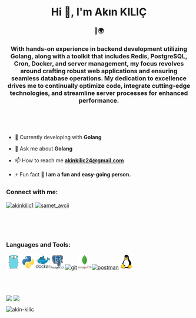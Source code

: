 <h1 align="center">Hi 👋, I'm Akın KILIÇ</h1>
<h3 align="center">🚀🌍</h3>
<h3 align="center">With hands-on experience in backend development utilizing Golang, along with a toolkit that includes Redis, PostgreSQL, Cron, Docker, and server management, my focus revolves around crafting robust web applications and ensuring seamless database operations. My dedication to excellence drives me to continually optimize code, integrate cutting-edge technologies, and streamline server processes for enhanced performance.</h3>
<br>
<br>
<br>


- 🌱 Currently developing with **Golang**

- 💬 Ask me about **Golang**

- 📫 How to reach me **akinkilic24@gmail.com**

- ⚡ Fun fact **🎉 I am a fun and easy-going person.**

<h3 align="left">Connect with me:</h3>
<p align="left">
<a href="https://linkedin.com/in/akinkilic1" target="blank"><img align="center" src="https://raw.githubusercontent.com/rahuldkjain/github-profile-readme-generator/master/src/images/icons/Social/linked-in-alt.svg" alt="akinkilic1" height="30" width="40" /></a>
<a href="https://twitter.com/akinklc1" rel="nofollow"><img align="center" src="https://raw.githubusercontent.com/rahuldkjain/github-profile-readme-generator/master/src/images/icons/Social/twitter.svg" alt="samet_avcii" height="30" width="40" style="max-width: 100%;"></a>
</p>

<br>
<br>
<br>

<h3 align="left">Languages and Tools:</h3>
<p align="left"><a href="https://golang.org" target="_blank" rel="noreferrer"><img src="https://raw.githubusercontent.com/devicons/devicon/master/icons/go/go-original.svg" alt="go" width="40" height="40"/></a><a href="https://www.python.org" target="_blank" rel="noreferrer"><img src="https://raw.githubusercontent.com/devicons/devicon/master/icons/python/python-original.svg" alt="python" width="40" height="40"/></a><a href="https://www.docker.com/" target="_blank" rel="noreferrer"><img src="https://raw.githubusercontent.com/devicons/devicon/master/icons/docker/docker-original-wordmark.svg" alt="docker" width="40" height="40"/></a><a href="https://www.postgresql.org" target="_blank" rel="noreferrer"><img src="https://raw.githubusercontent.com/devicons/devicon/master/icons/postgresql/postgresql-original-wordmark.svg" alt="postgresql" width="40" height="40"/></a><a href="https://git-scm.com/" target="_blank" rel="noreferrer"><img src="https://www.vectorlogo.zone/logos/git-scm/git-scm-icon.svg" alt="git" width="40" height="40"/></a><a href="https://www.mongodb.com/" target="_blank" rel="noreferrer"><img src="https://raw.githubusercontent.com/devicons/devicon/master/icons/mongodb/mongodb-original-wordmark.svg" alt="mongodb" width="40" height="40"/></a><a href="https://postman.com" target="_blank" rel="noreferrer"><img src="https://www.vectorlogo.zone/logos/getpostman/getpostman-icon.svg" alt="postman" width="40" height="40"/></a><a href="https://www.linux.org/" rel="nofollow"><img src="https://raw.githubusercontent.com/devicons/devicon/master/icons/linux/linux-original.svg" alt="linux" width="40" height="40" style="max-width: 100%;"/></a></p>

<br>
<br>
<br>
<a href="https://github.com/Akin-Kilic"><img align="center" src="https://github-readme-stats-ruby-three-59.vercel.app/api?username=akin-kilic&show_icons=true&bg_color=0d1117&text_color=bdc3c7&title_color=f1c40f&icon_color=f1c40f&hide_border=true" /></a>
<a href="https://github.com/Akin-Kilic"><img align="center" src="https://github-readme-stats.vercel.app/api/top-langs/?username=akin-kilic&bg_color=0d1117&text_color=bdc3c7&title_color=f1c40f&hide_border=true&layout=compact&langs_count=15" /></a>
<br>
<p align="left"> <img src="https://komarev.com/ghpvc/?username=akin-kilic&label=Profile%20views&color=0e75b6&style=flat" alt="akin-kilic" /> </p>
